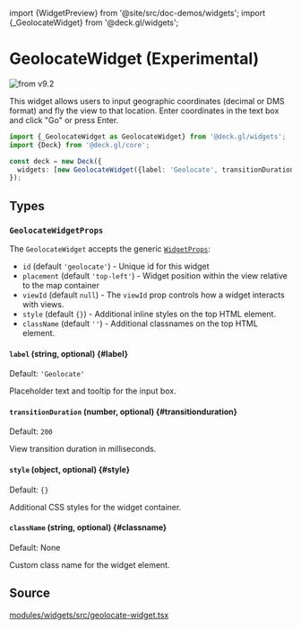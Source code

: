 import {WidgetPreview} from '@site/src/doc-demos/widgets';
import {_GeolocateWidget} from '@deck.gl/widgets';

# GeolocateWidget (Experimental)

<img src="https://img.shields.io/badge/from-v9.2-green.svg?style=flat-square" alt="from v9.2" />

This widget allows users to input geographic coordinates (decimal or DMS format) and fly the view to that location. Enter coordinates in the text box and click "Go" or press Enter.

<WidgetPreview cls={_GeolocateWidget}/>

```ts
import {_GeolocateWidget as GeolocateWidget} from '@deck.gl/widgets';
import {Deck} from '@deck.gl/core';

const deck = new Deck({
  widgets: [new GeolocateWidget({label: 'Geolocate', transitionDuration: 300})]
});
```

## Types

### `GeolocateWidgetProps` 

The `GeolocateWidget` accepts the generic [`WidgetProps`](../core/widget.md#props):

- `id` (default `'geolocate'`) -  Unique id for this widget
- `placement` (default `'top-left'`) - Widget position within the view relative to the map container
- `viewId` (default `null`) - The `viewId` prop controls how a widget interacts with views. 
- `style` (default `{}`) - Additional inline styles on the top HTML element.
- `className` (default `''`) - Additional classnames on the top HTML element.

#### `label` (string, optional) {#label}

Default: `'Geolocate'`

Placeholder text and tooltip for the input box.

#### `transitionDuration` (number, optional) {#transitionduration}

Default: `200`

View transition duration in milliseconds.

#### `style` (object, optional) {#style}

Default: `{}`

Additional CSS styles for the widget container.

#### `className` (string, optional) {#classname}

Default: None

Custom class name for the widget element.

## Source

[modules/widgets/src/geolocate-widget.tsx](https://github.com/visgl/deck.gl/tree/master/modules/widgets/src/geolocate-widget.tsx)
